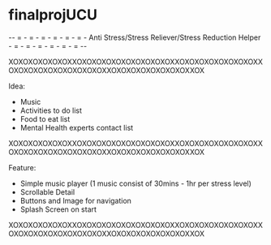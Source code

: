 # finalprojUCU

 -- = - = - = - = - = - = - Anti Stress/Stress Reliever/Stress Reduction Helper - = - = - = - = - = - = --

XOXOXOXOXOXOXXOXOXOXOXOXOXOXOXOXOXXOXOXOXOXOXOXOXOXXOXOXOXOXOXOXOXOXOXOXXOXOXOXOXOXOXOXOXXOX

Idea:
- Music
- Activities to do list
- Food to eat list
- Mental Health experts contact list

XOXOXOXOXOXOXXOXOXOXOXOXOXOXOXOXOXXOXOXOXOXOXOXOXOXXOXOXOXOXOXOXOXOXOXOXXOXOXOXOXOXOXOXOXXOX

Feature:
- Simple music player (1 music consist of 30mins - 1hr per stress level)
- Scrollable Detail
- Buttons and Image for navigation
- Splash Screen on start

XOXOXOXOXOXOXXOXOXOXOXOXOXOXOXOXOXXOXOXOXOXOXOXOXOXXOXOXOXOXOXOXOXOXOXOXXOXOXOXOXOXOXOXOXXOX
